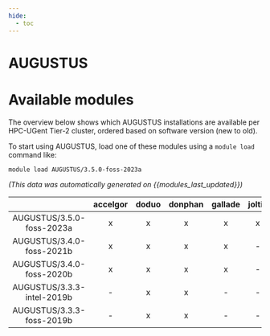 ```yaml
---
hide:
  - toc
---
```


AUGUSTUS
========

# Available modules


The overview below shows which AUGUSTUS installations are available per HPC-UGent Tier-2 cluster, ordered based on software version (new to old).

To start using AUGUSTUS, load one of these modules using a `module load` command like:

```shell
module load AUGUSTUS/3.5.0-foss-2023a
```

*(This data was automatically generated on {{modules_last_updated}})*  

| |accelgor|doduo|donphan|gallade|joltik|shinx|skitty|
| :---: | :---: | :---: | :---: | :---: | :---: | :---: | :---: |
|AUGUSTUS/3.5.0-foss-2023a|x|x|x|x|x|x|x|
|AUGUSTUS/3.4.0-foss-2021b|x|x|x|x|-|-|-|
|AUGUSTUS/3.4.0-foss-2020b|x|x|x|x|-|-|-|
|AUGUSTUS/3.3.3-intel-2019b|-|x|x|-|-|-|-|
|AUGUSTUS/3.3.3-foss-2019b|-|x|x|-|-|-|-|
